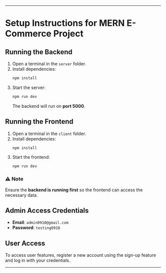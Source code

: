 
---

# Setup Instructions for MERN E-Commerce Project  

## Running the Backend  
1. Open a terminal in the `server` folder.  
2. Install dependencies:  
   ```bash
   npm install
   ```  
3. Start the server:  
   ```bash
   npm run dev
   ```  
   The backend will run on **port 5000**.  

## Running the Frontend  
1. Open a terminal in the `client` folder.  
2. Install dependencies:  
   ```bash
   npm install
   ```  
3. Start the frontend:  
   ```bash
   npm run dev
   ```  

### ⚠️ Note  
Ensure the **backend is running first** so the frontend can access the necessary data.  

## Admin Access Credentials  
- **Email**: `admin0910@gmail.com`  
- **Password**: `testing0910`  

## User Access  
To access user features, register a new account using the sign-up feature and log in with your credentials.  

---




